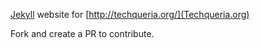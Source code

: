 [Jekyll](https://jekyllrb.com/) website for [http://techqueria.org/](Techqueria.org)

Fork and create a PR to contribute.
